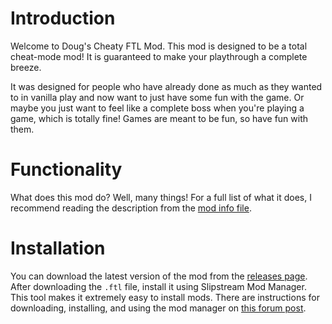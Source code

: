 # Introduction
Welcome to Doug's Cheaty FTL Mod. This mod is designed to be a total cheat-mode mod! It is guaranteed to make your playthrough a complete breeze.

It was designed for people who have already done as much as they wanted to in vanilla play and now want to just have some fun with the game.
Or maybe you just want to feel like a complete boss when you're playing a game, which is totally fine! Games are meant to be fun, so have fun with them.

# Functionality
What does this mod do? Well, many things! For a full list of what it does, I recommend reading the description from the [mod info file](/mod-appendix/metadata.xml).

# Installation
You can download the latest version of the mod from the [releases page](https://github.com/Doug-Murphy/FTL-Dougs-Cheaty-Mod/releases). After downloading the `.ftl` file, install it using Slipstream Mod Manager. This tool makes it extremely easy to install mods.
There are instructions for downloading, installing, and using the mod manager on [this forum post](https://subsetgames.com/forum/viewtopic.php?t=17102).
 